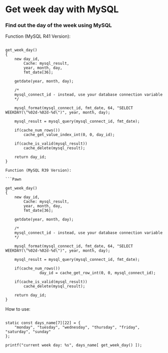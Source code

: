 # Get week day with MySQL
### Find out the day of the week using MySQL

Function (MySQL R41 Version):

```Pawn

get_week_day()
{
	new day_id,
    	Cache: mysql_result,
		year, month, day,
		fmt_date[36];
		
	getdate(year, month, day);
	
 	/*
  	mysql_connect_id - instead, use your database connection variable
 	*/
  
	mysql_format(mysql_connect_id, fmt_date, 64, "SELECT WEEKDAY(\"%02d-%02d-%d\")", year, month, day);
	
	mysql_result = mysql_query(mysql_connect_id, fmt_date);
	
	if(cache_num_rows())
		cache_get_value_index_int(0, 0, day_id);

	if(cache_is_valid(mysql_result)) 
    	cache_delete(mysql_result);
    
  	return day_id;
}

Function (MySQL R39 Version):

```Pawn

get_week_day()
{
	new day_id,
    	Cache: mysql_result,
		year, month, day,
		fmt_date[36];
		
	getdate(year, month, day);
	
 	/*
  	mysql_connect_id - instead, use your database connection variable
 	*/
  
	mysql_format(mysql_connect_id, fmt_date, 64, "SELECT WEEKDAY(\"%02d-%02d-%d\")", year, month, day);
	
	mysql_result = mysql_query(mysql_connect_id, fmt_date);
	
	if(cache_num_rows())
    	       day_id = cache_get_row_int(0, 0, mysql_connect_id);

	if(cache_is_valid(mysql_result)) 
    	cache_delete(mysql_result);
    
  	return day_id;
}

```

How to use:

```Pawn
    
static const days_name[7][22] = {
	"monday", "tuesday", "wednesday", "thursday", "friday", "saturday", "sunday"
};

printf("current week day: %s", days_name[ get_week_day() ]);

```
